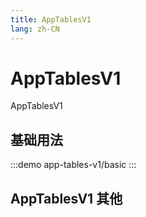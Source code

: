 ```yaml
--- 
title: AppTablesV1
lang: zh-CN
---
```


# AppTablesV1

AppTablesV1


## 基础用法

:::demo 
app-tables-v1/basic
:::

## AppTablesV1 其他
